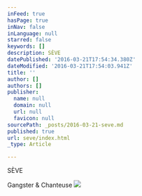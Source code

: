 ```yaml
---
inFeed: true
hasPage: true
inNav: false
inLanguage: null
starred: false
keywords: []
description: SÈVE
datePublished: '2016-03-21T17:54:34.380Z'
dateModified: '2016-03-21T17:54:03.941Z'
title: ''
author: []
authors: []
publisher:
  name: null
  domain: null
  url: null
  favicon: null
sourcePath: _posts/2016-03-21-seve.md
published: true
url: seve/index.html
_type: Article

---
```

SÈVE

Gangster & Chanteuse
![](https://the-grid-user-content.s3-us-west-2.amazonaws.com/efc2b8a0-2cc8-4040-a611-ca2296b81274.jpg)